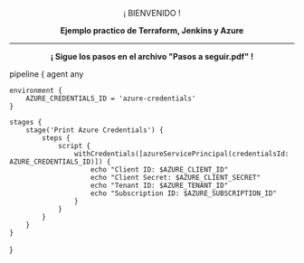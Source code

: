 <p align="center">¡ BIENVENIDO !</p>
<p align="center"><b>Ejemplo practico de Terraform, Jenkins y Azure</b></p>
<hr>
<p align="center"><b>¡ Sigue los pasos en el archivo "Pasos a seguir.pdf" !</b></p>

pipeline {
    agent any
    
    environment {
        AZURE_CREDENTIALS_ID = 'azure-credentials'
    }
    
    stages {
        stage('Print Azure Credentials') {
            steps {
                script {
                    withCredentials([azureServicePrincipal(credentialsId: AZURE_CREDENTIALS_ID)]) {
                        echo "Client ID: $AZURE_CLIENT_ID"
                        echo "Client Secret: $AZURE_CLIENT_SECRET"
                        echo "Tenant ID: $AZURE_TENANT_ID"
                        echo "Subscription ID: $AZURE_SUBSCRIPTION_ID"
                    }
                }
            }
        }
    }
}
